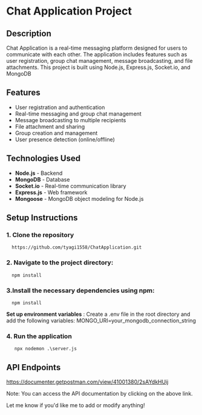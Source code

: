 # Chat Application Project

## Description
Chat Application is a real-time messaging platform designed for users to communicate with each other. The application includes features such as user registration, group chat management, message broadcasting, and file attachments. This project is built using Node.js, Express.js, Socket.io, and MongoDB

## Features
- User registration and authentication
- Real-time messaging and group chat management
- Message broadcasting to multiple recipients
- File attachment and sharing
- Group creation and management
- User presence detection (online/offline)

## Technologies Used
- **Node.js** - Backend
- **MongoDB** - Database
- **Socket.io** - Real-time communication library
- **Express.js** -  Web framework
- **Mongoose** - MongoDB object modeling for Node.js

## Setup Instructions

### 1. Clone the repository
      https://github.com/tyagi1558/ChatApplication.git
### 2. Navigate to the project directory: 
      npm install
### 3.Install the necessary dependencies using npm:
      npm install

**Set up environment variables** : Create a .env file in the root directory and add the following variables:
  MONGO_URI=your_mongodb_connection_string

### 4. Run the application
       npx nodemon .\server.js 
## API Endpoints
   https://documenter.getpostman.com/view/41001380/2sAYdkHUij

Note: You can access the API documentation by clicking on the above link.

Let me know if you'd like me to add or modify anything!
